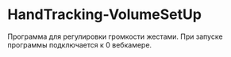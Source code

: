 # HandTracking-VolumeSetUp

Программа для регулировки громкости жестами. При запуске программы подключается к 0 вебкамере.
